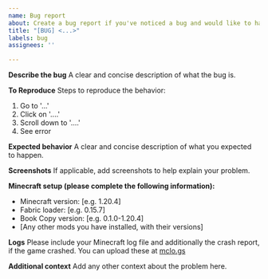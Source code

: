 ```yaml
---
name: Bug report
about: Create a bug report if you've noticed a bug and would like to have it fixed
title: "[BUG] <...>"
labels: bug
assignees: ''

---
```


**Describe the bug**
A clear and concise description of what the bug is.

**To Reproduce**
Steps to reproduce the behavior:
1. Go to '...'
2. Click on '....'
3. Scroll down to '....'
4. See error

**Expected behavior**
A clear and concise description of what you expected to happen.

**Screenshots**
If applicable, add screenshots to help explain your problem.

**Minecraft setup (please complete the following information):**
 - Minecraft version: [e.g. 1.20.4]
 - Fabric loader: [e.g. 0.15.7]
 - Book Copy version: [e.g. 0.1.0-1.20.4]
 - [Any other mods you have installed, with their versions]

**Logs**
Please include your Minecraft log file and additionally the crash report, if the game crashed. You can upload these at [mclo.gs](https://mclo.gs/)

**Additional context**
Add any other context about the problem here.
